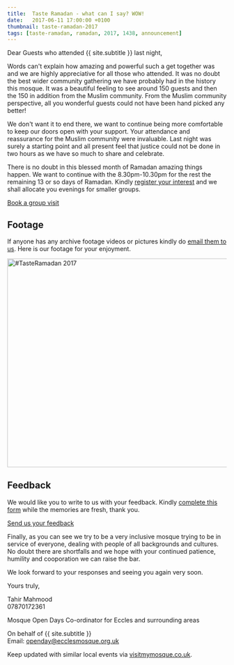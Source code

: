 ```yaml
---
title:  Taste Ramadan - what can I say? WOW!
date:   2017-06-11 17:00:00 +0100
thumbnail: taste-ramadan-2017
tags: [taste-ramadan, ramadan, 2017, 1438, announcement]
---
```


Dear Guests who attended {{ site.subtitle }} last night,

Words can't explain how amazing and powerful such a get together was and we are highly appreciative for all those who attended. It was no doubt the best wider community gathering we have probably had in the history this mosque. It was a beautiful feeling to see around 150 guests and then the 150 in addition from the Muslim community. From the Muslim community perspective, all you wonderful guests could not have been hand picked any better!

We don't want it to end there, we want to continue being more comfortable to keep our doors open with your support. Your attendance and reassurance for the Muslim community were invaluable. Last night was surely a starting point and all present feel that justice could not be done in two hours as we have so much to share and celebrate.

There is no doubt in this blessed month of Ramadan amazing things happen. We want to continue with the 8.30pm-10.30pm for the rest the remaining 13 or so days of Ramadan. Kindly [register your interest](https://goo.gl/forms/Y7lKRZAqASM31nFT2) and we shall allocate you evenings for smaller groups.

<a href="https://goo.gl/forms/Y7lKRZAqASM31nFT2" target="_new" class="em-button em-button-primary em-button-xlarge">Book a group visit</a>


## Footage

If anyone has any archive footage videos or pictures kindly do [email them to us](mailto:openday@ecclesmosque.org.uk). Here is our footage for your enjoyment.

<a data-flickr-embed="true" data-header="true" data-footer="true"  href="https://www.flickr.com/photos/ecclesmosque/albums/72157682927884480" title="#TasteRamadan 2017"><img src="https://c1.staticflickr.com/5/4272/35080835852_b67c8de945_z.jpg" width="640" height="480" alt="#TasteRamadan 2017"></a><script async src="//embedr.flickr.com/assets/client-code.js" charset="utf-8"></script>

## Feedback

We would like you to write to us with your feedback. Kindly [complete this form](https://goo.gl/TZHAjC) while the memories are fresh, thank you.

<a href="https://goo.gl/TZHAjC" target="_new" class="em-button em-button-primary em-button-xlarge">Send us your feedback</a>

Finally, as you can see we try to be a very inclusive mosque trying to be in service of everyone, dealing with people of all backgrounds and cultures. No doubt there are shortfalls and we hope with your continued patience, humility and cooporation we can raise the bar.

We look forward to your responses and seeing you again very soon.




Yours truly,

Tahir Mahmood<br />
07870172361

Mosque Open Days Co-ordinator for Eccles and surrounding areas<br/>

On behalf of {{ site.subtitle }}<br />
Email: [openday@ecclesmosque.org.uk](mailto:openday@ecclesmosque.org.uk)

Keep updated with similar local events via [visitmymosque.co.uk](http://visitmymosque.co.uk).
